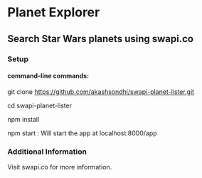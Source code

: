 # Planet Explorer

## Search Star Wars planets using swapi.co

### Setup

#### command-line commands:

git clone https://github.com/akashsondhi/swapi-planet-lister.git

cd swapi-planet-lister

npm install

npm start : Will start the app at localhost:8000/app

### Additional Information

Visit swapi.co for more information.
